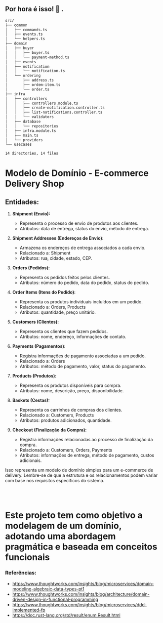 ## Por hora é isso! 🚀 .

```bash
src/
├── common
│   ├── commands.ts
│   ├── events.ts
│   └── helpers.ts
├── domain
│   ├── buyer
│   │   ├── buyer.ts
│   │   └── payment-method.ts
│   ├── events
│   ├── notification
│   │   └── notification.ts
│   └── ordering
│       ├── address.ts
│       ├── ordem-item.ts
│       └── order.ts
├── infra
│   ├── controllers
│   │   ├── controllers.module.ts
│   │   ├── create-notification.controller.ts
│   │   ├── list-notifications.controller.ts
│   │   └── validators
│   ├── database
│   │   └── repositories
│   ├── infra.module.ts
│   ├── main.ts
│   └── providers
└── usecases

14 directories, 14 files
```

# Modelo de Domínio - E-commerce Delivery Shop

## Entidades:

1. **Shipment (Envio):**

   - Representa o processo de envio de produtos aos clientes.
   - Atributos: data de entrega, status do envio, método de entrega.

2. **Shipment Addresses (Endereços de Envio):**

   - Armazena os endereços de entrega associados a cada envio.
   - Relacionado a: Shipment
   - Atributos: rua, cidade, estado, CEP.

3. **Orders (Pedidos):**

   - Representa os pedidos feitos pelos clientes.
   - Atributos: número do pedido, data do pedido, status do pedido.

4. **Order Items (Itens do Pedido):**

   - Representa os produtos individuais incluídos em um pedido.
   - Relacionado a: Orders, Products
   - Atributos: quantidade, preço unitário.

5. **Customers (Clientes):**

   - Representa os clientes que fazem pedidos.
   - Atributos: nome, endereço, informações de contato.

6. **Payments (Pagamentos):**

   - Registra informações de pagamento associadas a um pedido.
   - Relacionado a: Orders
   - Atributos: método de pagamento, valor, status do pagamento.

7. **Products (Produtos):**

   - Representa os produtos disponíveis para compra.
   - Atributos: nome, descrição, preço, disponibilidade.

8. **Baskets (Cestas):**

   - Representa os carrinhos de compras dos clientes.
   - Relacionado a: Customers, Products
   - Atributos: produtos adicionados, quantidade.

9. **Checkout (Finalização da Compra):**
   - Registra informações relacionadas ao processo de finalização da compra.
   - Relacionado a: Customers, Orders, Payments
   - Atributos: informações de entrega, método de pagamento, custos adicionais.

Isso representa um modelo de domínio simples para um e-commerce de delivery. Lembre-se de que a estrutura e os relacionamentos podem variar com base nos requisitos específicos do sistema.

<br>
<br>

# Este projeto tem como objetivo a modelagem de um domínio, adotando uma abordagem pragmática e baseada em conceitos funcionais

### Referências:

- https://www.thoughtworks.com/insights/blog/microservices/domain-modeling-algebraic-data-types-pt1
- https://www.thoughtworks.com/insights/blog/architecture/domain-driven-design-in-functional-programming
- https://www.thoughtworks.com/insights/blog/microservices/ddd-implemented-fp
- https://doc.rust-lang.org/std/result/enum.Result.html
